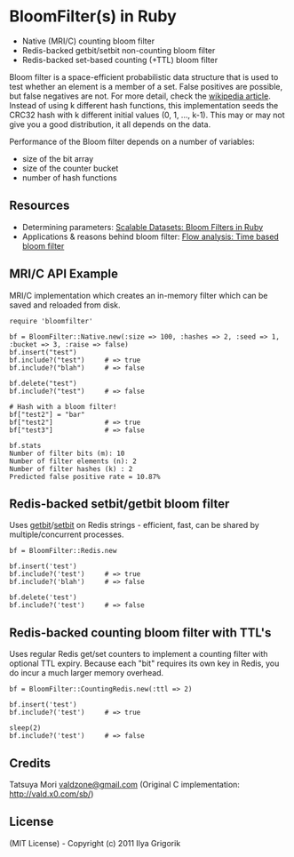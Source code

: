 # BloomFilter(s) in Ruby

- Native (MRI/C) counting bloom filter
- Redis-backed getbit/setbit non-counting bloom filter
- Redis-backed set-based counting (+TTL) bloom filter

Bloom filter is a space-efficient probabilistic data structure that is used to test whether an element is a member of a set. False positives are possible, but false negatives are not. For more detail, check the [wikipedia article](http://en.wikipedia.org/wiki/Bloom_filter). Instead of using k different hash functions, this implementation seeds the CRC32 hash with k different initial values (0, 1, ..., k-1). This may or may not give you a good distribution, it all depends on the data.

Performance of the Bloom filter depends on a number of variables:

- size of the bit array
- size of the counter bucket
- number of hash functions

## Resources

- Determining parameters: [Scalable Datasets: Bloom Filters in Ruby](http://www.igvita.com/2008/12/27/scalable-datasets-bloom-filters-in-ruby/)
- Applications & reasons behind bloom filter: [Flow analysis: Time based bloom filter](http://www.igvita.com/2010/01/06/flow-analysis-time-based-bloom-filters/)

## MRI/C API Example

MRI/C implementation which creates an in-memory filter which can be saved and reloaded from disk.

    require 'bloomfilter'

    bf = BloomFilter::Native.new(:size => 100, :hashes => 2, :seed => 1, :bucket => 3, :raise => false)
    bf.insert("test")
    bf.include?("test")     # => true
    bf.include?("blah")     # => false

    bf.delete("test")
    bf.include?("test")     # => false

    # Hash with a bloom filter!
    bf["test2"] = "bar"
    bf["test2"]             # => true
    bf["test3"]             # => false

    bf.stats
    Number of filter bits (m): 10
    Number of filter elements (n): 2
    Number of filter hashes (k) : 2
    Predicted false positive rate = 10.87%

## Redis-backed setbit/getbit bloom filter

Uses [getbit](http://redis.io/commands/getbit)/[setbit](http://redis.io/commands/setbit) on Redis strings - efficient, fast, can be shared by multiple/concurrent processes.

    bf = BloomFilter::Redis.new

    bf.insert('test')
    bf.include?('test')     # => true
    bf.include?('blah')     # => false

    bf.delete('test')
    bf.include?('test')     # => false

## Redis-backed counting bloom filter with TTL's
Uses regular Redis get/set counters to implement a counting filter with optional TTL expiry. Because each "bit" requires its own key in Redis, you do incur a much larger memory overhead.

    bf = BloomFilter::CountingRedis.new(:ttl => 2)

    bf.insert('test')
    bf.include?('test')     # => true

    sleep(2)
    bf.include?('test')     # => false

## Credits

Tatsuya Mori <valdzone@gmail.com> (Original C implementation: http://vald.x0.com/sb/)

## License

(MIT License) - Copyright (c) 2011 Ilya Grigorik